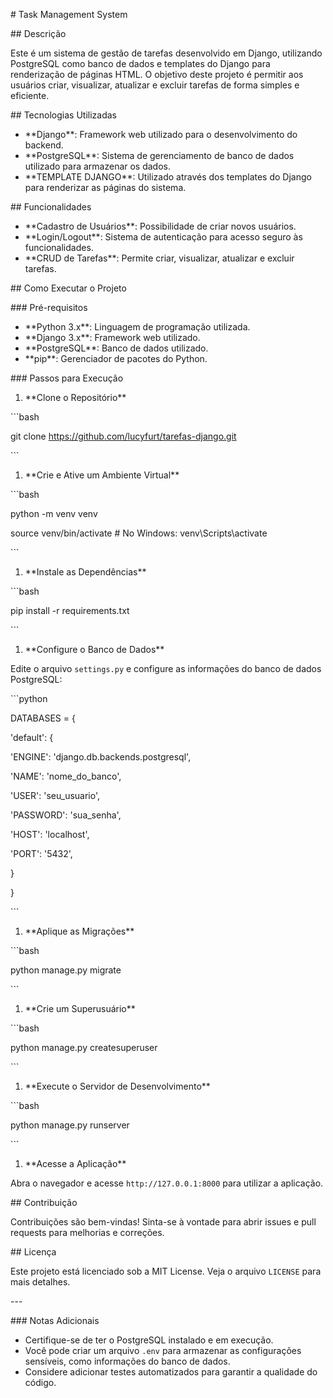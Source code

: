 \# Task Management System

\## Descrição

Este é um sistema de gestão de tarefas desenvolvido em Django, utilizando PostgreSQL como banco de dados e templates do Django para renderização de páginas HTML. O objetivo deste projeto é permitir aos usuários criar, visualizar, atualizar e excluir tarefas de forma simples e eficiente.

\## Tecnologias Utilizadas

- \*\*Django\*\*: Framework web utilizado para o desenvolvimento do backend.
- \*\*PostgreSQL\*\*: Sistema de gerenciamento de banco de dados utilizado para armazenar os dados.
- \*\*TEMPLATE DJANGO\*\*: Utilizado através dos templates do Django para renderizar as páginas do sistema.

\## Funcionalidades

- \*\*Cadastro de Usuários\*\*: Possibilidade de criar novos usuários.
- \*\*Login/Logout\*\*: Sistema de autenticação para acesso seguro às funcionalidades.
- \*\*CRUD de Tarefas\*\*: Permite criar, visualizar, atualizar e excluir tarefas.


\## Como Executar o Projeto

\### Pré-requisitos

- \*\*Python 3.x\*\*: Linguagem de programação utilizada.
- \*\*Django 3.x\*\*: Framework web utilizado.
- \*\*PostgreSQL\*\*: Banco de dados utilizado.
- \*\*pip\*\*: Gerenciador de pacotes do Python.

\### Passos para Execução

1. \*\*Clone o Repositório\*\*

\```bash

git clone https://github.com/lucyfurt/tarefas-django.git



\```

1. \*\*Crie e Ative um Ambiente Virtual\*\*

\```bash

python -m venv venv

source venv/bin/activate  # No Windows: venv\Scripts\activate

\```

1. \*\*Instale as Dependências\*\*

\```bash

pip install -r requirements.txt

\```

1. \*\*Configure o Banco de Dados\*\*

Edite o arquivo `settings.py` e configure as informações do banco de dados PostgreSQL:

\```python

DATABASES = {

'default': {

'ENGINE': 'django.db.backends.postgresql',

'NAME': 'nome\_do\_banco',

'USER': 'seu\_usuario',

'PASSWORD': 'sua\_senha',

'HOST': 'localhost',

'PORT': '5432',

}

}

\```

1. \*\*Aplique as Migrações\*\*

\```bash

python manage.py migrate

\```

1. \*\*Crie um Superusuário\*\*

\```bash

python manage.py createsuperuser

\```

1. \*\*Execute o Servidor de Desenvolvimento\*\*

\```bash

python manage.py runserver

\```

1. \*\*Acesse a Aplicação\*\*

Abra o navegador e acesse `http://127.0.0.1:8000` para utilizar a aplicação.

\## Contribuição

Contribuições são bem-vindas! Sinta-se à vontade para abrir issues e pull requests para melhorias e correções.

\## Licença

Este projeto está licenciado sob a MIT License. Veja o arquivo `LICENSE` para mais detalhes.

\---

\### Notas Adicionais

- Certifique-se de ter o PostgreSQL instalado e em execução.
- Você pode criar um arquivo `.env` para armazenar as configurações sensíveis, como informações do banco de dados.
- Considere adicionar testes automatizados para garantir a qualidade do código.

